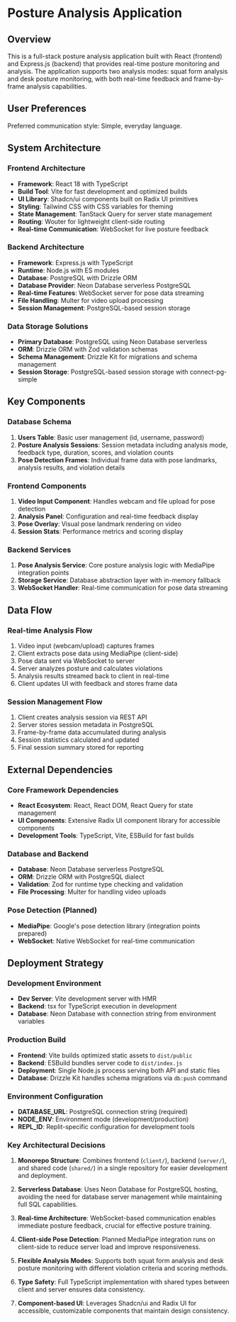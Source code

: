 # Posture Analysis Application

## Overview
This is a full-stack posture analysis application built with React (frontend) and Express.js (backend) that provides real-time posture monitoring and analysis. The application supports two analysis modes: squat form analysis and desk posture monitoring, with both real-time feedback and frame-by-frame analysis capabilities.

## User Preferences
Preferred communication style: Simple, everyday language.

## System Architecture

### Frontend Architecture
- **Framework**: React 18 with TypeScript
- **Build Tool**: Vite for fast development and optimized builds
- **UI Library**: Shadcn/ui components built on Radix UI primitives
- **Styling**: Tailwind CSS with CSS variables for theming
- **State Management**: TanStack Query for server state management
- **Routing**: Wouter for lightweight client-side routing
- **Real-time Communication**: WebSocket for live posture feedback

### Backend Architecture
- **Framework**: Express.js with TypeScript
- **Runtime**: Node.js with ES modules
- **Database**: PostgreSQL with Drizzle ORM
- **Database Provider**: Neon Database serverless PostgreSQL
- **Real-time Features**: WebSocket server for pose data streaming
- **File Handling**: Multer for video upload processing
- **Session Management**: PostgreSQL-based session storage

### Data Storage Solutions
- **Primary Database**: PostgreSQL using Neon Database serverless
- **ORM**: Drizzle ORM with Zod validation schemas
- **Schema Management**: Drizzle Kit for migrations and schema management
- **Session Storage**: PostgreSQL-based session storage with connect-pg-simple

## Key Components

### Database Schema
1. **Users Table**: Basic user management (id, username, password)
2. **Posture Analysis Sessions**: Session metadata including analysis mode, feedback type, duration, scores, and violation counts
3. **Pose Detection Frames**: Individual frame data with pose landmarks, analysis results, and violation details

### Frontend Components
1. **Video Input Component**: Handles webcam and file upload for pose detection
2. **Analysis Panel**: Configuration and real-time feedback display
3. **Pose Overlay**: Visual pose landmark rendering on video
4. **Session Stats**: Performance metrics and scoring display

### Backend Services
1. **Pose Analysis Service**: Core posture analysis logic with MediaPipe integration points
2. **Storage Service**: Database abstraction layer with in-memory fallback
3. **WebSocket Handler**: Real-time communication for pose data streaming

## Data Flow

### Real-time Analysis Flow
1. Video input (webcam/upload) captures frames
2. Client extracts pose data using MediaPipe (client-side)
3. Pose data sent via WebSocket to server
4. Server analyzes posture and calculates violations
5. Analysis results streamed back to client in real-time
6. Client updates UI with feedback and stores frame data

### Session Management Flow
1. Client creates analysis session via REST API
2. Server stores session metadata in PostgreSQL
3. Frame-by-frame data accumulated during analysis
4. Session statistics calculated and updated
5. Final session summary stored for reporting

## External Dependencies

### Core Framework Dependencies
- **React Ecosystem**: React, React DOM, React Query for state management
- **UI Components**: Extensive Radix UI component library for accessible components
- **Development Tools**: TypeScript, Vite, ESBuild for fast builds

### Database and Backend
- **Database**: Neon Database serverless PostgreSQL
- **ORM**: Drizzle ORM with PostgreSQL dialect
- **Validation**: Zod for runtime type checking and validation
- **File Processing**: Multer for handling video uploads

### Pose Detection (Planned)
- **MediaPipe**: Google's pose detection library (integration points prepared)
- **WebSocket**: Native WebSocket for real-time communication

## Deployment Strategy

### Development Environment
- **Dev Server**: Vite development server with HMR
- **Backend**: tsx for TypeScript execution in development
- **Database**: Neon Database with connection string from environment variables

### Production Build
- **Frontend**: Vite builds optimized static assets to `dist/public`
- **Backend**: ESBuild bundles server code to `dist/index.js`
- **Deployment**: Single Node.js process serving both API and static files
- **Database**: Drizzle Kit handles schema migrations via `db:push` command

### Environment Configuration
- **DATABASE_URL**: PostgreSQL connection string (required)
- **NODE_ENV**: Environment mode (development/production)
- **REPL_ID**: Replit-specific configuration for development tools

### Key Architectural Decisions

1. **Monorepo Structure**: Combines frontend (`client/`), backend (`server/`), and shared code (`shared/`) in a single repository for easier development and deployment.

2. **Serverless Database**: Uses Neon Database for PostgreSQL hosting, avoiding the need for database server management while maintaining full SQL capabilities.

3. **Real-time Architecture**: WebSocket-based communication enables immediate posture feedback, crucial for effective posture training.

4. **Client-side Pose Detection**: Planned MediaPipe integration runs on client-side to reduce server load and improve responsiveness.

5. **Flexible Analysis Modes**: Supports both squat form analysis and desk posture monitoring with different violation criteria and scoring methods.

6. **Type Safety**: Full TypeScript implementation with shared types between client and server ensures data consistency.

7. **Component-based UI**: Leverages Shadcn/ui and Radix UI for accessible, customizable components that maintain design consistency.